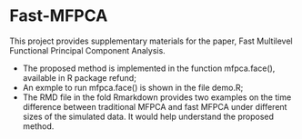 # Fast-MFPCA
This project provides supplementary materials for the paper, Fast Multilevel Functional Principal Component Analysis.
- The proposed method is implemented in the function mfpca.face(), available in R package refund;
- An exmple to run mfpca.face() is shown in the file demo.R;
- The RMD file in the fold Rmarkdown provides two examples on the time difference between traditional MFPCA and fast MFPCA under different sizes of the simulated data. It would help understand the proposed method. 
